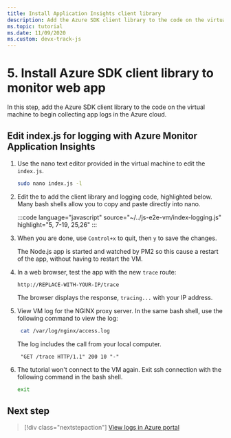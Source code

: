 ```yaml
---
title: Install Application Insights client library
description: Add the Azure SDK client library to the code on the virtual machine to begin collecting app logs in the Azure cloud. 
ms.topic: tutorial
ms.date: 11/09/2020
ms.custom: devx-track-js
---
```


# 5. Install Azure SDK client library to monitor web app

In this step, add the Azure SDK client library to the code on the virtual machine to begin collecting app logs in the Azure cloud.

## Edit index.js for logging with Azure Monitor Application Insights

1. Use the nano text editor provided in the virtual machine to edit the `index.js`. 

    ```bash
    sudo nano index.js -l
    ```

1. Edit the to add the client library and logging code, highlighted below. Many bash shells allow you to copy and paste directly into nano. 

    :::code language="javascript" source="~/../js-e2e-vm/index-logging.js" highlight="5, 7-19, 25,26" :::

1. When you are done, use `Control+x` to quit, then `y` to save the changes.

    The Node.js app is started and watched by PM2 so this cause a restart of the app, without having to restart the VM.

1. In a web browser, test the app with the new `trace` route:

    ```http
    http://REPLACE-WITH-YOUR-IP/trace
    ```

    The browser displays the response, `tracing...` with your IP address.

1. View VM log for the NGINX proxy server. In the same bash shell, use the following command to view the log:

    ```bash
     cat /var/log/nginx/access.log
    ```

    The log includes the call from your local computer. 

    ```console
     "GET /trace HTTP/1.1" 200 10 "-"
    ```

1. The tutorial won't connect to the VM again. Exit ssh connection with the following command in the bash shell. 

    ```bash
    exit
    ```

## Next step

> [!div class="nextstepaction"]
> [View logs in Azure portal](azure-monitor-application-insights-logs.md) 